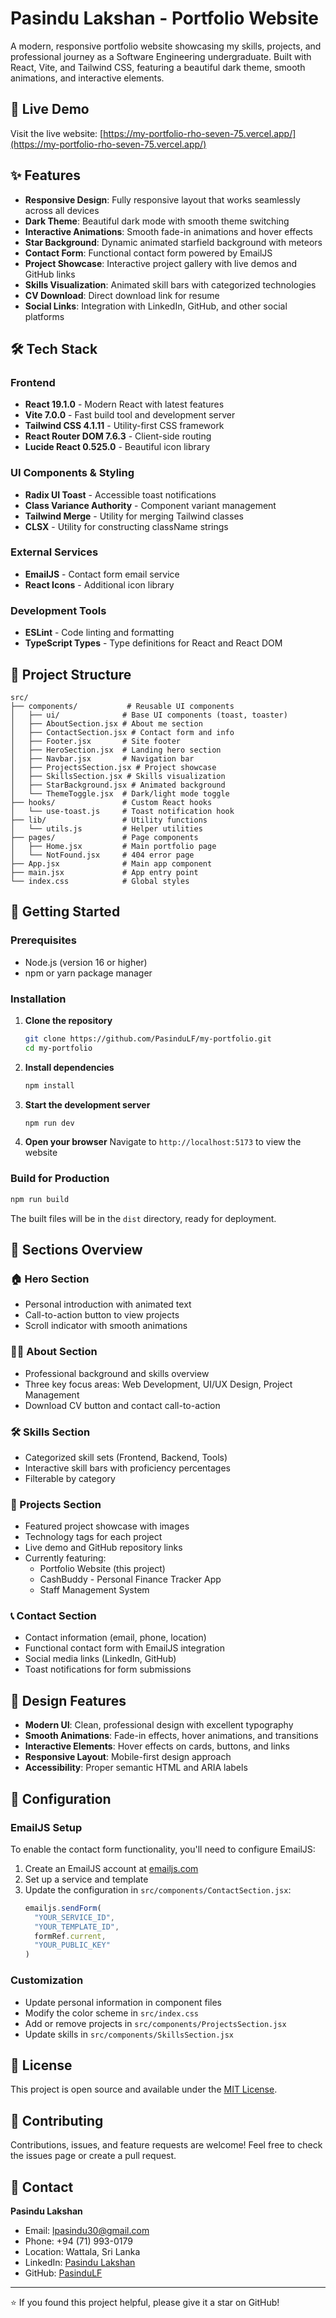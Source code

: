 # Pasindu Lakshan - Portfolio Website

A modern, responsive portfolio website showcasing my skills, projects, and professional journey as a Software Engineering undergraduate. Built with React, Vite, and Tailwind CSS, featuring a beautiful dark theme, smooth animations, and interactive elements.

## 🌟 Live Demo

Visit the live website: [https://my-portfolio-rho-seven-75.vercel.app/](https://my-portfolio-rho-seven-75.vercel.app/)

## ✨ Features

- **Responsive Design**: Fully responsive layout that works seamlessly across all devices
- **Dark Theme**: Beautiful dark mode with smooth theme switching
- **Interactive Animations**: Smooth fade-in animations and hover effects
- **Star Background**: Dynamic animated starfield background with meteors
- **Contact Form**: Functional contact form powered by EmailJS
- **Project Showcase**: Interactive project gallery with live demos and GitHub links
- **Skills Visualization**: Animated skill bars with categorized technologies
- **CV Download**: Direct download link for resume
- **Social Links**: Integration with LinkedIn, GitHub, and other social platforms

## 🛠️ Tech Stack

### Frontend
- **React 19.1.0** - Modern React with latest features
- **Vite 7.0.0** - Fast build tool and development server
- **Tailwind CSS 4.1.11** - Utility-first CSS framework
- **React Router DOM 7.6.3** - Client-side routing
- **Lucide React 0.525.0** - Beautiful icon library

### UI Components & Styling
- **Radix UI Toast** - Accessible toast notifications
- **Class Variance Authority** - Component variant management
- **Tailwind Merge** - Utility for merging Tailwind classes
- **CLSX** - Utility for constructing className strings

### External Services
- **EmailJS** - Contact form email service
- **React Icons** - Additional icon library

### Development Tools
- **ESLint** - Code linting and formatting
- **TypeScript Types** - Type definitions for React and React DOM

## 📁 Project Structure

```
src/
├── components/           # Reusable UI components
│   ├── ui/              # Base UI components (toast, toaster)
│   ├── AboutSection.jsx # About me section
│   ├── ContactSection.jsx # Contact form and info
│   ├── Footer.jsx       # Site footer
│   ├── HeroSection.jsx  # Landing hero section
│   ├── Navbar.jsx       # Navigation bar
│   ├── ProjectsSection.jsx # Project showcase
│   ├── SkillsSection.jsx # Skills visualization
│   ├── StarBackground.jsx # Animated background
│   └── ThemeToggle.jsx  # Dark/light mode toggle
├── hooks/               # Custom React hooks
│   └── use-toast.js     # Toast notification hook
├── lib/                 # Utility functions
│   └── utils.js         # Helper utilities
├── pages/               # Page components
│   ├── Home.jsx         # Main portfolio page
│   └── NotFound.jsx     # 404 error page
├── App.jsx              # Main app component
├── main.jsx             # App entry point
└── index.css            # Global styles
```

## 🚀 Getting Started

### Prerequisites
- Node.js (version 16 or higher)
- npm or yarn package manager

### Installation

1. **Clone the repository**
   ```bash
   git clone https://github.com/PasinduLF/my-portfolio.git
   cd my-portfolio
   ```

2. **Install dependencies**
   ```bash
   npm install
   ```

3. **Start the development server**
   ```bash
   npm run dev
   ```

4. **Open your browser**
   Navigate to `http://localhost:5173` to view the website

### Build for Production

```bash
npm run build
```

The built files will be in the `dist` directory, ready for deployment.

## 📱 Sections Overview

### 🏠 Hero Section
- Personal introduction with animated text
- Call-to-action button to view projects
- Scroll indicator with smooth animations

### 👨‍💻 About Section
- Professional background and skills overview
- Three key focus areas: Web Development, UI/UX Design, Project Management
- Download CV button and contact call-to-action

### 🛠️ Skills Section
- Categorized skill sets (Frontend, Backend, Tools)
- Interactive skill bars with proficiency percentages
- Filterable by category

### 🚀 Projects Section
- Featured project showcase with images
- Technology tags for each project
- Live demo and GitHub repository links
- Currently featuring:
  - Portfolio Website (this project)
  - CashBuddy - Personal Finance Tracker App
  - Staff Management System

### 📞 Contact Section
- Contact information (email, phone, location)
- Functional contact form with EmailJS integration
- Social media links (LinkedIn, GitHub)
- Toast notifications for form submissions

## 🎨 Design Features

- **Modern UI**: Clean, professional design with excellent typography
- **Smooth Animations**: Fade-in effects, hover animations, and transitions
- **Interactive Elements**: Hover effects on cards, buttons, and links
- **Responsive Layout**: Mobile-first design approach
- **Accessibility**: Proper semantic HTML and ARIA labels

## 🔧 Configuration

### EmailJS Setup
To enable the contact form functionality, you'll need to configure EmailJS:

1. Create an EmailJS account at [emailjs.com](https://www.emailjs.com/)
2. Set up a service and template
3. Update the configuration in `src/components/ContactSection.jsx`:
   ```javascript
   emailjs.sendForm(
     "YOUR_SERVICE_ID",
     "YOUR_TEMPLATE_ID", 
     formRef.current,
     "YOUR_PUBLIC_KEY"
   )
   ```

### Customization
- Update personal information in component files
- Modify the color scheme in `src/index.css`
- Add or remove projects in `src/components/ProjectsSection.jsx`
- Update skills in `src/components/SkillsSection.jsx`

## 📄 License

This project is open source and available under the [MIT License](LICENSE).

## 🤝 Contributing

Contributions, issues, and feature requests are welcome! Feel free to check the issues page or create a pull request.

## 📧 Contact

**Pasindu Lakshan**
- Email: lpasindu30@gmail.com
- Phone: +94 (71) 993-0179
- Location: Wattala, Sri Lanka
- LinkedIn: [Pasindu Lakshan](https://www.linkedin.com/in/pasindu-lakshan-823909279/)
- GitHub: [PasinduLF](https://github.com/PasinduLF)

---

⭐ If you found this project helpful, please give it a star on GitHub!
